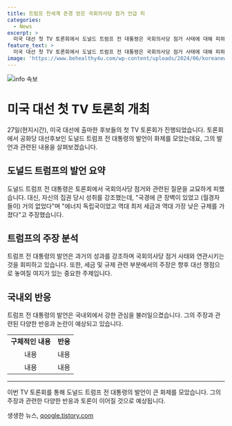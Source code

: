 ```yaml
---
title: 트럼프 전세계 존경 얻은 국회의사당 점거 언급 피
categories:
  - News
excerpt: >
  미국 대선 첫 TV 토론회에서 도널드 트럼프 전 대통령은 국회의사당 점거 사태에 대해 피하며, 자신의 당시 집권을 강조했다. 트럼프는 월경자 없었고 세금과 규제가 최저였다고 주장하며, 사태 책임은 낸시 펠로시 당시 하원의장에게 돌렸다. 또한, 연방특검이 트럼프를 사태 선동 혐의로 기소했지만 재판 기일은 아직 확정되지 않았다.
feature_text: >
  미국 대선 첫 TV 토론회에서 도널드 트럼프 전 대통령은 국회의사당 점거 사태에 대해 피하며, 자신의 당시 집권을 강조했다. 트럼프는 월경자 없었고 세금과 규제가 최저였다고 주장하며, 사태 책임은 낸시 펠로시 당시 하원의장에게 돌렸다. 또한, 연방특검이 트럼프를 사태 선동 혐의로 기소했지만 재판 기일은 아직 확정되지 않았다.
image: 'https://www.behealthy4u.com/wp-content/uploads/2024/06/koreanews.jpg'
---
```


<p><img src="https://www.behealthy4u.com/wp-content/uploads/2024/06/koreanews.jpg" alt="info 속보" /></p>

<h1 data-ke-size="size26">미국 대선 첫 TV 토론회 개최</h1>

<p data-ke-size="size16">27일(현지시간), 미국 대선에 출마한 후보들의 첫 TV 토론회가 진행되었습니다. 토론회에서 공화당 대선후보인 도널드 트럼프 전 대통령의 발언이 화제를 모았는데요, 그의 발언과 관련된 내용을 살펴보겠습니다.</p>

<h2 data-ke-size="size24">도널드 트럼프의 발언 요약</h2>

<p data-ke-size="size16">도널드 트럼프 전 대통령은 토론회에서 국회의사당 점거와 관련된 질문을 교묘하게 피했습니다. 대신, 자신의 집권 당시 성취를 강조했는데, "국경에 큰 장벽이 있었고 (월경자들이) 거의 없었다"며 "에너지 독립국이었고 역대 최저 세금과 역대 가장 낮은 규제를 가졌다"고 주장했습니다.</p>

<h2 data-ke-size="size24">트럼프의 주장 분석</h2>

<p data-ke-size="size16">트럼프 전 대통령의 발언은 과거의 성과를 강조하며 국회의사당 점거 사태와 연관시키는 것을 회피하고 있습니다. 또한, 세금 및 규제 관련 부분에서의 주장은 향후 대선 쟁점으로 놓여질 여지가 있는 중요한 주제입니다.</p>

<h2 data-ke-size="size24">국내외 반응</h2>

<p data-ke-size="size16">트럼프 전 대통령의 발언은 국내외에서 강한 관심을 불러일으켰습니다. 그의 주장과 관련된 다양한 반응과 논란이 예상되고 있습니다.</p>

<table>
    <tbody>
        <tr>
            <td style="text-align: center; height: 17px;"><b>구체적인 내용</b></td>
            <td style="text-align: center; height: 17px;"><b>반응</b></td>
        </tr>
        <tr>
            <td style="text-align: center; height: 17px;">내용</td>
            <td style="text-align: center; height: 17px;">내용</td>
        </tr>
        <tr>
            <td style="text-align: center; height: 17px;">내용</td>
            <td style="text-align: center; height: 17px;">내용</td>
        </tr>
    </tbody>
</table>

<hr>

<p data-ke-size="size16">이번 TV 토론회를 통해 도널드 트럼프 전 대통령의 발언이 큰 화제를 모았습니다. 그의 주장과 관련한 다양한 반응과 토론이 이어질 것으로 예상됩니다.</p>
생생한 뉴스, <a href="https://qoogle.tistory.com" rel="dofollow">qoogle.tistory.com</a>



